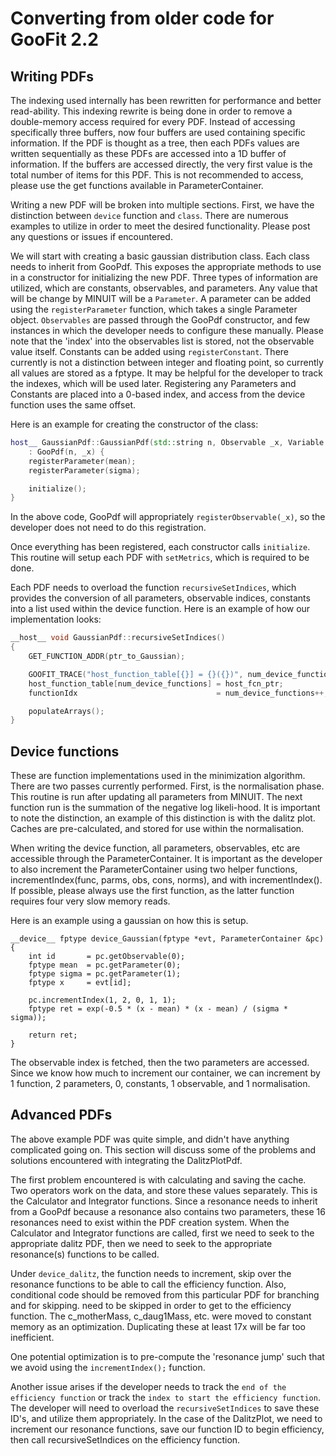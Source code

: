 # Converting from older code for GooFit 2.2

## Writing PDFs

The indexing used internally has been rewritten for performance and better read-ability.  This indexing rewrite is being done in order to remove a double-memory access required for every PDF.  Instead of accessing specifically three buffers, now four buffers are used containing specific information.  If the PDF is thought as a tree, then each PDFs values are written sequentially as these PDFs are accessed into a 1D buffer of information.  If the buffers are accessed directly, the very first value is the total number of items for this PDF.  This is not recommended to access, please use the get functions available in ParameterContainer.  

Writing a new PDF will be broken into multiple sections.  First, we have the distinction between `device` function and `class`.  There are numerous examples to utilize in order to meet the desired functionality.  Please post any questions or issues if encountered.

We will start with creating a basic gaussian distribution class.  Each class needs to inherit from GooPdf.  This exposes the appropriate methods to use in a constructor for initializing the new PDF.  Three types of information are utilized, which are constants, observables, and parameters.  Any value that will be change by MINUIT will be a `Parameter`.  A parameter can be added using the `registerParameter` function, which takes a single Parameter object.  `Observables` are passed through the GooPdf constructor, and few instances in which the developer needs to configure these manually.  Please note that the 'index' into the observables list is stored, not the observable value itself.  Constants can be added using `registerConstant`.  There currently is not a distinction between integer and floating point, so currently all values are stored as a fptype.  It may be helpful for the developer to track the indexes, which will be used later.  Registering any Parameters and Constants are placed into a 0-based index, and access from the device function uses the same offset.

Here is an example for creating the constructor of the class:

```cpp
host__ GaussianPdf::GaussianPdf(std::string n, Observable _x, Variable mean, Variable sigma)
    : GooPdf(n, _x) {
    registerParameter(mean);
    registerParameter(sigma);

    initialize();
}

```

In the above code, GooPdf will appropriately `registerObservable(_x)`, so the developer does not need to do this registration.

Once everything has been registered, each constructor calls `initialize`.  This routine will setup each PDF with `setMetrics`, which is required to be done.

Each PDF needs to overload the function `recursiveSetIndices`, which provides the conversion of all parameters, observable indices, constants into a list used within the device function.  Here is an example of how our implementation looks:

```cpp
__host__ void GaussianPdf::recursiveSetIndices() 
{
    GET_FUNCTION_ADDR(ptr_to_Gaussian);

    GOOFIT_TRACE("host_function_table[{}] = {}({})", num_device_functions, getName(), "ptr_to_Gaussian");
    host_function_table[num_device_functions] = host_fcn_ptr;
    functionIdx                               = num_device_functions++;

    populateArrays();
}

```

## Device functions

These are function implementations used in the minimization algorithm.  There are two passes currently performed.  First, is the normalisation phase.  This routine is run after updating all parameters from MINUIT.  The next function run is the summation of the negative log likeli-hood.  It is important to note the distinction, an example of this distinction is with the dalitz plot.  Caches are pre-calculated, and stored for use within the normalisation.

When writing the device function, all parameters, observables, etc are accessible through the ParameterContainer.  It is important as the developer to also increment the ParameterContainer using two helper functions, incrementIndex(func, parms, obs, cons, norms), and with incrementIndex().  If possible, please always use the first function, as the latter function requires four very slow memory reads.

Here is an example using a gaussian on how this is setup.

```
__device__ fptype device_Gaussian(fptype *evt, ParameterContainer &pc) {
    int id       = pc.getObservable(0);
    fptype mean  = pc.getParameter(0);
    fptype sigma = pc.getParameter(1);
    fptype x     = evt[id];

    pc.incrementIndex(1, 2, 0, 1, 1);
    fptype ret = exp(-0.5 * (x - mean) * (x - mean) / (sigma * sigma));

    return ret;
}
```

The observable index is fetched, then the two parameters are accessed.  Since we know how much to increment our container, we can increment by 1 function, 2 parameters, 0, constants, 1 observable, and 1 normalisation.  


## Advanced PDFs

The above example PDF was quite simple, and didn't have anything complicated going on.  This section will discuss some of the problems and solutions encountered with integrating the DalitzPlotPdf.  

The first problem encountered is with calculating and saving the cache.  Two operators work on the data, and store these values separately.  This is the Calculator and Integrator functions.  Since a resonance needs to inherit from a GooPdf because a resonance also contains two parameters, these 16 resonances need to exist within the PDF creation system.  When the Calculator and Integrator functions are called, first we need to seek to the appropriate dalitz PDF, then we need to seek to the appropriate resonance(s) functions to be called.  

Under `device_dalitz`, the function needs to increment, skip over the resonance functions to be able to call the efficiency function.  Also, conditional code should be removed from this particular PDF for branching and for skipping.  need to be skipped in order to get to the efficiency function.  The c_motherMass, c_daug1Mass, etc. were moved to constant memory as an optimization.  Duplicating these at least 17x will be far too inefficient.

One potential optimization is to pre-compute the 'resonance jump' such that we avoid using the `incrementIndex();` function.  

Another issue arises if the developer needs to track the `end of the efficiency function` or track the `index to start the efficiency function`.  The developer will need to overload the `recursiveSetIndices` to save these ID's, and utilize them appropriately.  In the case of the DalitzPlot, we need to increment our resonance functions, save our function ID to begin efficiency, then call recursiveSetIndices on the efficiency function.
